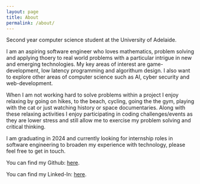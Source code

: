 ```yaml
---
layout: page
title: About
permalink: /about/
---
```


Second year computer science student at the University of Adelaide.

I am an aspiring software engineer who loves mathematics, problem solving and applying thoery to real world problems with a particular intrigue in new and emerging technologies. My key areas of interest are game-development, low latency programming and algorithum design. I also want to explore other areas of computer science such as AI, cyber security and web-development.

When I am not working hard to solve problems within a project I enjoy relaxing by going on hikes, to the beach, cycling, going the the gym, playing with the cat or just watching history or space documentaries. Along with these relaxing activities I enjoy participating in coding challenges/events as they are lower stress and still allow me to exercise my problem solving and critical thinking.

I am graduating in 2024 and currently looking for internship roles in software engineering to broaden my experience with technology, please feel free to get in touch.

You can find my Github:
[here][github].

You can find my Linked-In:
[here][linkedin].


[github]: https://github.com/CountQuackula
[linkedin]: https://www.linkedin.com/in/faisal-umar/